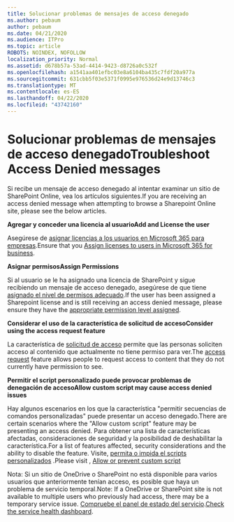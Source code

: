 ```yaml
---
title: Solucionar problemas de mensajes de acceso denegado
ms.author: pebaum
author: pebaum
ms.date: 04/21/2020
ms.audience: ITPro
ms.topic: article
ROBOTS: NOINDEX, NOFOLLOW
localization_priority: Normal
ms.assetid: d678b57a-53ad-4414-9423-d8726a0c532f
ms.openlocfilehash: a1541aa401efbc03e8a6104ba435c7fdf20a977a
ms.sourcegitcommit: 631cbb5f03e5371f0995e976536d24e9d13746c3
ms.translationtype: MT
ms.contentlocale: es-ES
ms.lasthandoff: 04/22/2020
ms.locfileid: "43742160"
---
```

# <a name="troubleshoot-access-denied-messages"></a><span data-ttu-id="dd259-102">Solucionar problemas de mensajes de acceso denegado</span><span class="sxs-lookup"><span data-stu-id="dd259-102">Troubleshoot Access Denied messages</span></span>

<span data-ttu-id="dd259-103">Si recibe un mensaje de acceso denegado al intentar examinar un sitio de SharePoint Online, vea los artículos siguientes.</span><span class="sxs-lookup"><span data-stu-id="dd259-103">If you are receiving an access denied message when attempting to browse a Sharepoint Online site, please see the below articles.</span></span>

<span data-ttu-id="dd259-104">**Agregar y conceder una licencia al usuario**</span><span class="sxs-lookup"><span data-stu-id="dd259-104">**Add and License the user**</span></span>

<span data-ttu-id="dd259-105">Asegúrese de [asignar licencias a los usuarios en Microsoft 365 para empresas](https://docs.microsoft.com/office365/admin/subscriptions-and-billing/assign-licenses-to-users?view=o365-worldwide&amp;tabs=One).</span><span class="sxs-lookup"><span data-stu-id="dd259-105">Ensure that you [Assign licenses to users in Microsoft 365 for business](https://docs.microsoft.com/office365/admin/subscriptions-and-billing/assign-licenses-to-users?view=o365-worldwide&amp;tabs=One).</span></span>

<span data-ttu-id="dd259-106">**Asignar permisos**</span><span class="sxs-lookup"><span data-stu-id="dd259-106">**Assign Permissions**</span></span>

<span data-ttu-id="dd259-107">Si al usuario se le ha asignado una licencia de SharePoint y sigue recibiendo un mensaje de acceso denegado, asegúrese de que tiene [asignado el nivel de permisos adecuado](https://docs.microsoft.com/sharepoint/understanding-permission-levels).</span><span class="sxs-lookup"><span data-stu-id="dd259-107">If the user has been assigned a Sharepoint license and is still receiving an access denied message, please ensure they have the [appropriate permission level assigned](https://docs.microsoft.com/sharepoint/understanding-permission-levels).</span></span>

<span data-ttu-id="dd259-108">**Considerar el uso de la característica de solicitud de acceso**</span><span class="sxs-lookup"><span data-stu-id="dd259-108">**Consider using the access request feature**</span></span>

<span data-ttu-id="dd259-109">La característica de [solicitud de acceso](https://support.office.com/article/Set-up-and-manage-access-requests-94B26E0B-2822-49D4-929A-8455698654B3) permite que las personas soliciten acceso al contenido que actualmente no tiene permiso para ver.</span><span class="sxs-lookup"><span data-stu-id="dd259-109">The [access request](https://support.office.com/article/Set-up-and-manage-access-requests-94B26E0B-2822-49D4-929A-8455698654B3) feature allows people to request access to content that they do not currently have permission to see.</span></span> 

<span data-ttu-id="dd259-110">**Permitir el script personalizado puede provocar problemas de denegación de acceso**</span><span class="sxs-lookup"><span data-stu-id="dd259-110">**Allow custom script may cause access denied issues**</span></span>

<span data-ttu-id="dd259-111">Hay algunos escenarios en los que la característica "permitir secuencias de comandos personalizadas" puede presentar un acceso denegado.</span><span class="sxs-lookup"><span data-stu-id="dd259-111">There are certain scenarios where the "Allow custom script" feature may be presenting an access denied.</span></span> <span data-ttu-id="dd259-112">Para obtener una lista de características afectadas, consideraciones de seguridad y la posibilidad de deshabilitar la característica.</span><span class="sxs-lookup"><span data-stu-id="dd259-112">For a list of features affected, security considerations and the ability to disable the feature.</span></span> <span data-ttu-id="dd259-113">Visite, [permita o impida el scripts personalizados](https://docs.microsoft.com/sharepoint/allow-or-prevent-custom-script) .</span><span class="sxs-lookup"><span data-stu-id="dd259-113">Please visit , [Allow or prevent custom script](https://docs.microsoft.com/sharepoint/allow-or-prevent-custom-script)</span></span>

<span data-ttu-id="dd259-114">Nota: Si un sitio de OneDrive o SharePoint no está disponible para varios usuarios que anteriormente tenían acceso, es posible que haya un problema de servicio temporal.</span><span class="sxs-lookup"><span data-stu-id="dd259-114">Note: If a OneDrive or SharePoint site is not available to multiple users who previously had access, there may be a temporary service issue.</span></span> <span data-ttu-id="dd259-115">[Compruebe el panel de estado del servicio](https://portal.office.com/adminportal/home#/servicehealth).</span><span class="sxs-lookup"><span data-stu-id="dd259-115">[Check the service health dashboard](https://portal.office.com/adminportal/home#/servicehealth).</span></span>


  

